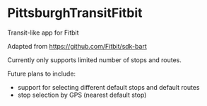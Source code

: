 # PittsburghTransitFitbit
Transit-like app for Fitbit

Adapted from https://github.com/Fitbit/sdk-bart

Currently only supports limited number of stops and routes. 

Future plans to include:
- support for selecting different default stops and default routes
- stop selection by GPS (nearest default stop)
